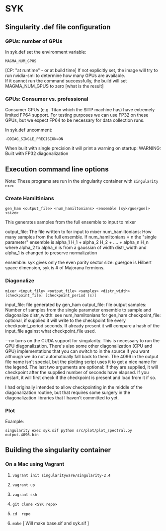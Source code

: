# SYK

## Singularity .def file configuration

### GPUs: number of GPUs

In syk.def set the environment variable:

    MAGMA_NUM_GPUS

[CP: "at runtime" - or at build time]
If not explicitly set, the image will try to run nvidia-smi to determine how many GPUs are available.  
If it cannot run the command successfully, the build will set MAGMA_NUM_GPUS to zero [what is the result]

### GPUs: Consumer vs. professional

Consumer GPUs (e.g. Titan which the SITP machine has) have extremely limited FP64 support.
For testing purposes we can use FP32 on these GPUs, but we expect FP64 to be necessary for data collection runs.

In syk.def uncomment:

    -DDIAG_SINGLE_PRECISION=ON

When built with single precision it will print a warning on startup:
WARNING: Built with FP32 diagonalization

## Execution command line options

Note: These programs are run in the singularity container with `singularity exec`

### Create Hamiltinians

    gen_ham <output_file> <num_hamiltonians> <ensemble [syk/gue/goe]> <size>

This generates samples from the full ensemble to input to mixer

output_file: The file written to for input to mixer
num_hamiltonians: How many samples from the full ensemble. If num_hamiltonians = n the "single parameter" ensemble is
alpha_1 H_1 + alpha_2 H_2 + .... + alpha_n H_n
where alpha_2 to alpha_n is from a gaussian of width distr_width and alpha_1 is changed to preserve normalization

ensemble: syk gives only the even parity sector
size: gue/goe is Hilbert space dimension, syk is # of Majorana fermions.

### Diagonalize

    mixer <input_file> <output_file> <samples> <distr_width> [checkpoint_file] [checkpoint_period (s)]

input_file: file generated by gen_ham
output_file: file output
samples: Number of samples from the single parameter ensemble to sample and diagonalize
distr_width: see num_hamiltonians for gen_ham
checkpoint_file: optional, if supplied it will write to the checkpoint file every checkpoint_period seconds. 
If already present it will compare a hash of the input_file against what checkpoint_file used.

--nv turns on the CUDA support for singularity. This is necessary to run the GPU diagonalization. There's also some other diagonalization (CPU and GPU) implementations that you can switch to in the source if you want although we do not automatically fall back to them.
The 4096 in the output file name isn't special, but the plotting script uses it to get a nice name for the legend.
The last two arguments are optional: If they are supplied, it will checkpoint after the supplied number of seconds have elapsed. If you restart, it will first check if the checkpoint is present and load from it if so. 

I had originally intended to allow checkpointing in the middle of the diagonalization routine, but that requires some surgery in the diagonalization libraries that I haven't committed to yet.

### Plot

Example:

    singularity exec syk.sif python src/plot/plot_spectral.py output.4096.bin

## Building the singularity container

### On a Mac using Vagrant

1. `vagrant init singularityware/singularity-2.4`
1. `vagrant up`
1. `vagrant ssh`

1. `git clone <SYK repo>`
1. `cd  repo`
1. `make` [ Will make base.sif and syk.sif ]

